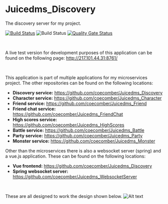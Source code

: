 # Juicedms_Discovery
 The discovery server for my project.


[![Build Status](https://travis-ci.com/coecomber/Juicedms_Discovery.svg)](https://travis-ci.com/coecomber/Juicedms_Discovery) ![Build Status](https://img.shields.io/docker/cloud/build/coecomber/juicedms_discovery) [![Quality Gate Status](https://sonarcloud.io/api/project_badges/measure?project=coecomber_Juicedms_Discovery&metric=alert_status)](https://sonarcloud.io/dashboard?id=coecomber_Juicedms_Discovery)

&nbsp;

A live test version for development purposes of this application can be found on the following page: http://217.101.44.31:8761/

&nbsp;

This application is part of multiple applications for my microservices project. The other repositories can be found on the following locations:
* **Discovery service:** https://github.com/coecomber/Juicedms_Discovery
* **Character service:** https://github.com/coecomber/Juicedms_Character
* **Friend service:** https://github.com/coecomber/Juicedms_Friend
* **Friend chat service:** https://github.com/coecomber/Juicedms_FriendChat
* **High scores service:** https://github.com/coecomber/Juicedms_HighScores
* **Battle service:** https://github.com/coecomber/Juicedms_Battle
* **Party service:** https://github.com/coecomber/Juicedms_Party
* **Monster service:** https://github.com/coecomber/Juicedms_Monster

Other than the microservices there is also a websocket server (spring) and a vue.js application. These can be found on the following locations:
* **Vue frontend:** https://github.com/coecomber/Juicedms_Discovery
* **Spring websocket server:** https://github.com/coecomber/Juicedms_WebsocketServer


&nbsp;

These are all designed to work the design shown below.
![Alt text](https://i.gyazo.com/7677acc8c462ca42a40f6f40f0ba4ab0.png "Microservices Design")

